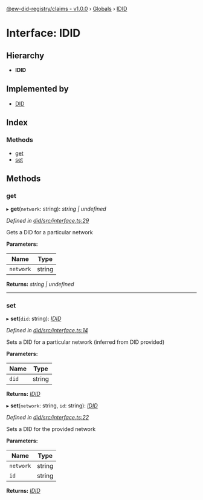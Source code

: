 [@ew-did-registry/claims - v1.0.0](../README.md) › [Globals](../globals.md) › [IDID](idid.md)

# Interface: IDID

## Hierarchy

* **IDID**

## Implemented by

* [DID](../classes/did.md)

## Index

### Methods

* [get](idid.md#get)
* [set](idid.md#set)

## Methods

###  get

▸ **get**(`network`: string): *string | undefined*

*Defined in [did/src/interface.ts:29](https://github.com/energywebfoundation/ew-did-registry/blob/d2ee593/packages/did/src/interface.ts#L29)*

Gets a DID for a particular network

**Parameters:**

Name | Type |
------ | ------ |
`network` | string |

**Returns:** *string | undefined*

___

###  set

▸ **set**(`did`: string): *[IDID](idid.md)*

*Defined in [did/src/interface.ts:14](https://github.com/energywebfoundation/ew-did-registry/blob/d2ee593/packages/did/src/interface.ts#L14)*

Sets a DID for a particular network (inferred from DID provided)

**Parameters:**

Name | Type |
------ | ------ |
`did` | string |

**Returns:** *[IDID](idid.md)*

▸ **set**(`network`: string, `id`: string): *[IDID](idid.md)*

*Defined in [did/src/interface.ts:22](https://github.com/energywebfoundation/ew-did-registry/blob/d2ee593/packages/did/src/interface.ts#L22)*

Sets a DID for the provided network

**Parameters:**

Name | Type |
------ | ------ |
`network` | string |
`id` | string |

**Returns:** *[IDID](idid.md)*
